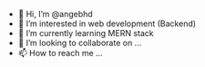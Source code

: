 - 👋 Hi, I’m @angebhd
- 👀 I’m interested in web development (Backend)
- 🌱 I’m currently learning MERN stack 
- 💞️ I’m looking to collaborate on ...
- 📫 How to reach me ...

<!---
angebhd/angebhd is a ✨ special ✨ repository because its `README.md` (this file) appears on your GitHub profile.
You can click the Preview link to take a look at your changes.
--->
